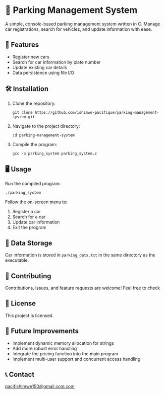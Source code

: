 # 🚗 Parking Management System

A simple, console-based parking management system written in C. Manage car registrations, search for vehicles, and update information with ease.

## 🚀 Features

- Register new cars
- Search for car information by plate number
- Update existing car details
- Data persistence using file I/O

## 🛠️ Installation

1. Clone the repository:
   ```
   git clone https://github.com/ishimwe-pacifique/parking-management-system.git
   ```
2. Navigate to the project directory:
   ```
   cd parking-management-system
   ```
3. Compile the program:
   ```
   gcc -o parking_system parking_system.c
   ```

## 🖥️ Usage

Run the compiled program:

```
./parking_system
```

Follow the on-screen menu to:
1. Register a car
2. Search for a car
3. Update car information
4. Exit the program

## 📁 Data Storage

Car information is stored in `parking_data.txt` in the same directory as the executable.

## 🤝 Contributing

Contributions, issues, and feature requests are welcome! Feel free to check 

## 📝 License

This project is  licensed.

## 🔮 Future Improvements

- Implement dynamic memory allocation for strings
- Add more robust error handling
- Integrate the pricing function into the main program
- Implement multi-user support and concurrent access handling

## 📞 Contact

 pacifishimwe150@gmail.com.com

